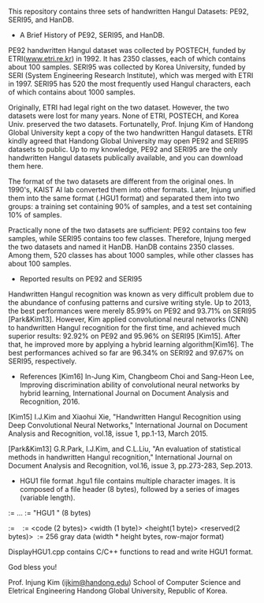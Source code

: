 This repository contains three sets of handwritten Hangul Datasets: PE92, SERI95, and HanDB.


* A Brief History of PE92, SERI95, and HanDB.

PE92 handwritten Hangul dataset was collected by POSTECH, funded by ETRI(www.etri.re.kr) in 1992. It has 2350 classes, each of which contains about 100 samples. SERI95 was collected by Korea University, funded by SERI (System Engineering Research Institute), which was merged with ETRI in 1997. SERI95 has 520 the most frequently used Hangul characters, each of which contains about 1000 samples.

Originally, ETRI had legal right on the two dataset. However, the two datasets were lost for many years. None of ETRI, POSTECH, and Korea Univ. preserved the two datasets. Fortunatelly, Prof. Injung Kim of Handong Global University kept a copy of the two handwritten Hangul datasets. ETRI kindly agreed that Handong Global University may open PE92 and SERI95 datasets to public. Up to my knowledge, PE92 and SERI95 are the only handwritten Hangul datasets publically available, and you can download them here.

The format of the two datasets are different from the original ones. In 1990's, KAIST AI lab converted them into other formats. Later, Injung unified them into the same format (.HGU1 format) and separated them into two groups: a training set containing 90% of samples, and a test set containing 10% of samples.

Practically none of the two datasets are sufficient: PE92 contains too few samples, while SERI95 contains too few classes. Therefore, Injung merged the two datasets and named it HanDB. HanDB contains 2350 classes. Among them, 520 classes has about 1000 samples, while other classes has about 100 samples.



* Reported results on PE92 and SERI95

Handwritten Hangul recognition was known as very difficult problem due to the abundance of confusing patterns and cursive writing style. Up to 2013, the best performances were merely 85.99% on PE92 and 93.71% on SERI95 [Park&Kim13]. However, Kim applied convolutional neural networks (CNN) to handwritten Hangul recognition for the first time, and achieved much superior results: 92.92% on PE92 and 95.96% on SERI95 [Kim15]. After that, he improved more by applying a hybrid learning algorithm[Kim16]. The best performances achived so far are 96.34% on SERI92 and 97.67% on SERI95, respectively.



* References
[Kim16] In-Jung Kim, Changbeom Choi and Sang-Heon Lee, Improving discrimination ability of convolutional neural networks by hybrid learning, International 
Journal on Document Analysis and Recognition, 2016.

[Kim15] I.J.Kim and Xiaohui Xie, "Handwritten Hangul Recognition using Deep Convolutional Neural Networks," International Journal on Document Analysis and Recognition, vol.18, issue 1, pp.1-13, March 2015.

[Park&Kim13] G.R.Park, I.J.Kim, and C.L.Liu, "An evaluation of statistical methods in handwritten Hangul recognition," International Journal on Document Analysis and Recognition, vol.16, issue 3, pp.273-283, Sep.2013.



* HGU1 file format
.hgu1 file contains multiple character images. It is composed of a file header (8 bytes), followed by a series of images (variable length).

<hgu1 file> := <file header> <image1> <image2> <image3> ...
<file header> := "HGU1    " (8 bytes)

<imageN> := <image header> <image data>
<image header> := <code (2 bytes)> <width (1 byte)> <height(1 byte)> <reserved(2 bytes)>
<image data> := 256 gray data (width * height bytes, row-major format)



DisplayHGU1.cpp contains C/C++ functions to read and write HGU1 format.



God bless you!

Prof. Injung Kim (ijkim@handong.edu)
School of Computer Science and Eletrical Engineering
Handong Global University,
Republic of Korea.
